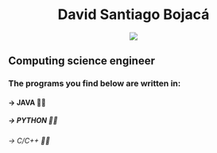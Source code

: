 <h1 align="center"> David Santiago Bojacá  </h1>

<p align="center">
  <img src="https://img.freepik.com/vektoren-kostenlos/ingenieur-und-entwickler-mit-laptop-und-tablet-code-plattformuebergreifende-entwicklung-plattformuebergreifende-betriebssysteme-und-softwareumgebungskonzept-helle-lebendige-violette-isolierte-illustration_335657-312.jpg?w=2000" />
</p>

<h2> Computing science engineer </h1>
<h3> The programs you find below are written in:</h3>
<h4>-> JAVA 🐱‍👤 </h4>
<h5>-> PYTHON 🐱‍💻</h5>
<h6>-> C/C++ 🐱‍🚀</h6>






